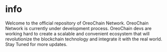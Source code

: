 # info
Welcome to the official repository of OreoChain Network.
OreoChain Network is currently under development process. OreoChain devs are working hard to create a scalable and convenient ecosystem that will revolutionize the blockchain technology and integrate it with the real world. Stay Tuned for more updates.
